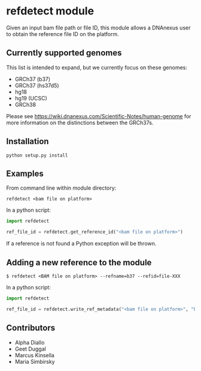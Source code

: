 # refdetect module

Given an input bam file path or file ID, this module allows a DNAnexus user to obtain the reference file ID on the platform.

## Currently supported genomes

This list is intended to expand, but we currently focus on these genomes:

* GRCh37 (b37)
* GRCh37 (hs37d5)
* hg18
* hg19 (UCSC)
* GRCh38

Please see https://wiki.dnanexus.com/Scientific-Notes/human-genome for more information on the distinctions between the GRCh37s.

## Installation

```
python setup.py install
```

## Examples

From command line within module directory:

```
refdetect <bam file on platform>
```

In a python script:

```python
import refdetect

ref_file_id = refdetect.get_reference_id("<bam file on platform>")
```

If a reference is not found a Python exception will be thrown.

## Adding a new reference to the module

```
$ refdetect <BAM file on platform> --refname=b37 --refid=file-XXX
```

In a python script:

```python
import refdetect

ref_file_id = refdetect.write_ref_metadata("<bam file on platform>", "b37", "file-XXX")
```

## Contributors

* Alpha Diallo
* Geet Duggal
* Marcus Kinsella
* Maria Simbirsky
